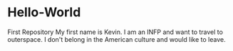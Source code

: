 # Hello-World
First Repository
My first name is Kevin.  I am an INFP and want to travel to outerspace.  I don't belong in the American culture and would like to leave.
